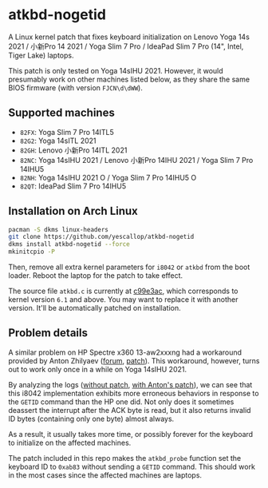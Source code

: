 # atkbd-nogetid

A Linux kernel patch that fixes keyboard initialization on Lenovo Yoga 14s 2021 / 小新Pro 14 2021 / Yoga Slim 7 Pro / IdeaPad Slim 7 Pro (14", Intel, Tiger Lake) laptops.

This patch is only tested on Yoga 14sIHU 2021. However, it would presumably work on other machines listed below, as they share the same BIOS firmware (with version `FJCN\d\dWW`).

## Supported machines

- `82FX`: Yoga Slim 7 Pro 14ITL5
- `82G2`: Yoga 14sITL 2021
- `82GH`: Lenovo 小新Pro 14ITL 2021
- `82NC`: Yoga 14sIHU 2021 / Lenovo 小新Pro 14IHU 2021 / Yoga Slim 7 Pro 14IHU5
- `82NH`: Yoga 14sIHU 2021 O / Yoga Slim 7 Pro 14IHU5 O
- `82QT`: IdeaPad Slim 7 Pro 14IHU5 

## Installation on Arch Linux

```bash
pacman -S dkms linux-headers
git clone https://github.com/yescallop/atkbd-nogetid
dkms install atkbd-nogetid --force
mkinitcpio -P
```

Then, remove all extra kernel parameters for `i8042` or `atkbd` from the boot loader.
Reboot the laptop for the patch to take effect.

The source file `atkbd.c` is currently at [c99e3ac][1], which corresponds to kernel version `6.1` and above.
You may want to replace it with another version. It'll be automatically patched on installation.

[1]: https://github.com/torvalds/linux/blob/c99e3ac632f9dfa4e363cf370dea7467ebb0f367/drivers/input/keyboard/atkbd.c

## Problem details

A similar problem on HP Spectre x360 13-aw2xxxng had a workaround provided by Anton Zhilyaev ([forum][2], [patch][3]). This workaround, however, turns out to work only once in a while on Yoga 14sIHU 2021.

By analyzing the logs ([without patch][4], [with Anton's patch][5]), we can see that this i8042 implementation exhibits more erroneous behaviors in response to the `GETID` command than the HP one did. Not only does it sometimes deassert the interrupt after the ACK byte is read, but it also returns invalid ID bytes (containing only one byte) almost always.

As a result, it usually takes more time, or possibly forever for the keyboard to initialize on the affected machines.

The patch included in this repo makes the `atkbd_probe` function set the keyboard ID to `0xab83` without sending a `GETID` command. This should work in the most cases since the affected machines are laptops.

[2]: https://bbs.archlinux.org/viewtopic.php?pid=1953190#p1953190
[3]: https://patchwork.kernel.org/project/linux-input/patch/20210201160336.16008-1-anton@cpp.in/
[4]: https://gist.githubusercontent.com/yescallop/5a97d010f226172fafab0933ce8ea8af/raw/623871fdf233bc96a551e27111976cbc266380ea/i8042-lenovo-82nc-patch-none.log
[5]: https://gist.githubusercontent.com/yescallop/20de0b10410ec8a8c662eec7f8326569/raw/62b03331a54b3c0ba89a979a5d89db9e9e60dff5/i8042-lenovo-82nc-patch-anton.log